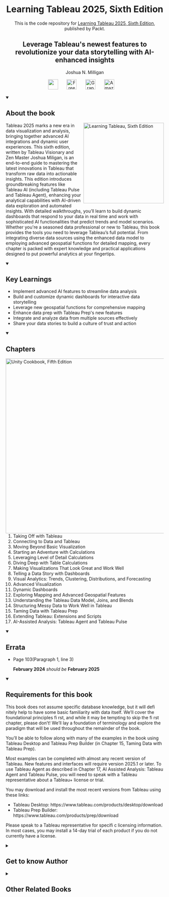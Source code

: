 <h1 align="center">
Learning Tableau 2025, Sixth Edition</h1>
<p align="center">This is the code repository for <a href ="https://www.packtpub.com/en-us/product/learning-tableau-2025-9781835886786"> Learning Tableau 2025, Sixth Edition</a>, published by Packt.
</p>

<h2 align="center">
Leverage Tableau's newest features to revolutionize your data storytelling with AI-enhanced insights
</h2>
<p align="center">
Joshua N. Milligan</p>

<p align="center">
   <a href="https://packt.link/ds" alt="Discord" title="Learn more on the Discord server"><img width="32px" src="https://cliply.co/wp-content/uploads/2021/08/372108630_DISCORD_LOGO_400.gif"/></a>
  &#8287;&#8287;&#8287;&#8287;&#8287;
  <a href="https://packt.link/free-ebook/9781835886786"><img width="32px" alt="Free PDF" title="Free PDF" src="https://cdn-icons-png.flaticon.com/512/4726/4726010.png"/></a>
 &#8287;&#8287;&#8287;&#8287;&#8287;
  <a href="https://packt.link/gbp/9781835886786"><img width="32px" alt="Graphic Bundle" title="Graphic Bundle" src="https://cdn-icons-png.flaticon.com/512/2659/2659360.png"/></a>
  &#8287;&#8287;&#8287;&#8287;&#8287;
   <a href="https://www.amazon.com/Learning-Tableau-2025-revolutionize-storytelling/dp/B0DK55FQHG/ref=sr_1_1?dib=eyJ2IjoiMSJ9.8px6AbNwlLfWQaAd6Qop7be19JFKmvx-E2VeBiLeMhBqMRpx9pVs8JEDjunK4oBHLU-h1vsIWgcRwePaS-FHd-OdLACeNEbEyrCQLAScOW3W7SwN_YNsFEsBwaRiVuyCWkkZ8crGJa3JYTmoZKjQ7agHZ2WavB-PYc5nrYJKGta69-Jg6mFBMt0fN6ahAtkwg6bTBdl-jfkvHo8I23-ZgsiPgaWa4W5xDuy1mdnngBc.TLBjsIu6cs5kaCUniZTJV9fj4WH3pP5SzYxqxNSLeIA&dib_tag=se&keywords=Learning+Tableau+2025&qid=1756969488&sr=8-1"><img width="32px" alt="Amazon" title="Get your copy" src="https://cdn-icons-png.flaticon.com/512/15466/15466027.png"/></a>
  &#8287;&#8287;&#8287;&#8287;&#8287;
</p>
<details open> 
  <summary><h2>About the book</summary>
<a href="https://www.packtpub.com/en-us/product/learning-tableau-2025-9781835886786">
<img src="https://content.packt.com/B31478/cover_image_small.jpg" alt="Learning Tableau, Sixth Edition" height="256px" align="right">
</a>

Tableau 2025 marks a new era in data visualization and analysis, bringing together advanced AI integrations and dynamic user experiences. This sixth edition, written by Tableau Visionary and Zen Master Joshua Miligan, is an end-to-end guide to mastering the latest innovations in Tableau that transform raw data into actionable insights.
This edition introduces groundbreaking features like Tableau AI (including Tableau Pulse and Tableau Agent), enhancing your analytical capabilities with AI-driven data exploration and automated insights. With detailed walkthroughs, you’ll learn to build dynamic dashboards that respond to your data in real time and work with sophisticated AI functionalities that predict trends and model scenarios.
Whether you're a seasoned data professional or new to Tableau, this book provides the tools you need to leverage Tableau’s full potential. From integrating diverse data sources using the enhanced data model to employing advanced geospatial functions for detailed mapping, every chapter is packed with expert knowledge and practical applications designed to put powerful analytics at your fingertips.</details>
<details open> 
  <summary><h2>Key Learnings</summary>
<ul>

<li>Implement advanced AI features to streamline data analysis</li>

<li>Build and customize dynamic dashboards for interactive data storytelling</li>

<li>Leverage new geospatial functions for comprehensive mapping</li>

<li>Enhance data prep with Tableau Prep's new features</li>

<li>Integrate and analyze data from multiple sources effectively</li>

<li>Share your data stories to build a culture of trust and action</li>

</ul>

  </details>

<details open> 
  <summary><h2>Chapters</summary>
     <img src="https://cliply.co/wp-content/uploads/2020/02/372002150_DOCUMENTS_400px.gif" alt="Unity Cookbook, Fifth Edition" height="556px" align="right">
<ol>

  <li>Taking Off with Tableau</li>

  <li> Connecting to Data and Tableau</li>

  <li>Moving Beyond Basic Visualization</li>

  <li>Starting an Adventure with Calculations</li>

  <li>Leveraging Level of Detail Calculations</li>

  <li>Diving Deep with Table Calculations </li>

  <li>Making Visualizations That Look Great and Work Well</li>

  <li>Telling a Data Story with Dashboards </li>

  <li>Visual Analytics: Trends, Clustering, Distributions, and Forecasting</li>

  <li>Advanced Visualization</li>

  <li>Dynamic Dashboards</li>

  <li>Exploring Mapping and Advanced Geospatial Features</li>

  <li>Understanding the Tableau Data Model, Joins, and Blends</li>

  <li>Structuring Messy Data to Work Well in Tableau</li>

  <li>Taming Data with Tableau Prep </li>

  <li>Extending Tableau: Extensions and Scripts</li>

  <li>AI-Assisted Analysis: Tableau Agent and Tableau Pulse</li>

</ol>

</details>

<details open> 
  <summary><h2>Errata</summary>
  <ul>
   <li>Page 103(Paragraph 1, line 3)</li>
   
   **February 2024** _should be_ **February 2025**
  </ul>

<details open> 
  <summary><h2>Requirements for this book</summary>
   <p>This book does not assume specific database knowledge, but it will defi nitely help to have some basic familiarity with data itself. We’ll cover the foundational principles fi rst, and while it may be tempting to skip the fi rst chapter, please don’t! We’ll lay a foundation of terminology and explore the paradigm that will be used throughout the remainder of the book. </p>
   <p>You’ll be able to follow along with many of the examples in the book using Tableau Desktop and Tableau Prep Builder (in Chapter 15, Taming Data with Tableau Prep).</p> 
   <p>Most examples can be completed with almost any recent version of Tableau. New features and interfaces will require version 2025.1 or later. To use Tableau Agent as described in Chapter 17, AI Assisted Analysis: Tableau Agent and Tableau Pulse, you will need to speak with a Tableau representative about a Tableau+ license or trial.</p>

   <p>You may download and install the most recent versions from Tableau using these links:</p>
   <ul>
    <li>Tableau Desktop: https://www.tableau.com/products/desktop/download</li>
    <li>Tableau Prep Builder: https://www.tableau.com/products/prep/download </li>
   </ul>
   <p>Please speak to a Tableau representative for specifi c licensing information. In most cases, you may install a 14-day trial of each product if you do not currently have a license.</p>
  </details>
    


<details> 
  <summary><h2>Get to know Author</h2></summary>

_Joshua N. Milligan_ Joshua N. Milligan is a Hall of Fame Tableau Visionary (Zen Master) and 2017 Iron Viz Global finalist. His passion is training, mentoring, and helping people gain insights and make decisions based on their data through data visualization using Tableau and data cleaning and structuring using Tableau Prep. He is a principal consultant at Resultant, where he has served clients in numerous industries since 2004.



</details>
<details> 
  <summary><h2>Other Related Books</h2></summary>
<ul>

  <li><a href="https://www.packtpub.com/en-us/product/tableau-cookbook-for-experienced-professionals-9781835469743">Tableau Cookbook for Experienced Professionals , First Edition</a></li>

  <li><a href="https://www.packtpub.com/en-us/product/learn-microsoft-power-bi-9781836647416">Learn Microsoft Power BI, Third Edition</a></li>
 
</ul>

</details>
